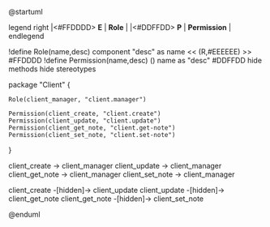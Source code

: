 @startuml

legend right
        |<#FFDDDD>  <b>E</b>  |  <b>Role</b> |
        |<#DDFFDD>  <b>P</b>  |  <b>Permission</b>  |
endlegend

!define Role(name,desc) component "desc" as name << (R,#EEEEEE) >> #FFDDDD
!define Permission(name,desc) () name as "desc" #DDFFDD
hide methods
hide stereotypes

package "Client" {

    Role(client_manager, "client.manager")

    Permission(client_create, "client.create")
    Permission(client_update, "client.update")
    Permission(client_get_note, "client.get-note")
    Permission(client_set_note, "client.set-note")
}


client_create -> client_manager
client_update -> client_manager
client_get_note -> client_manager
client_set_note -> client_manager

client_create -[hidden]-> client_update
client_update -[hidden]-> client_get_note
client_get_note -[hidden]-> client_set_note

@enduml
